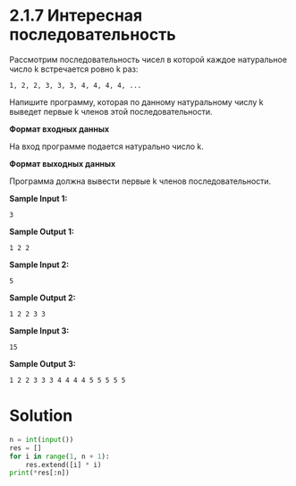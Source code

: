 # 2.1.7 Интересная последовательность

Рассмотрим последовательность чисел в которой каждое натуральное число k встречается ровно k раз:

```
1, 2, 2, 3, 3, 3, 4, 4, 4, 4, ...
```

Напишите программу, которая по данному натуральному числу k выведет первые k членов этой последовательности.

**Формат входных данных**

На вход программе подается натурально число k.

**Формат выходных данных**

Программа должна вывести первые k членов последовательности.

**Sample Input 1:**

```
3
```

**Sample Output 1:**

```
1 2 2
```

**Sample Input 2:**

```
5
```

**Sample Output 2:**

```
1 2 2 3 3
```

**Sample Input 3:**

```
15
```

**Sample Output 3:**

```
1 2 2 3 3 3 4 4 4 4 5 5 5 5 5
```

# Solution

```python
n = int(input())
res = []
for i in range(1, n + 1):
    res.extend([i] * i)
print(*res[:n])
```
